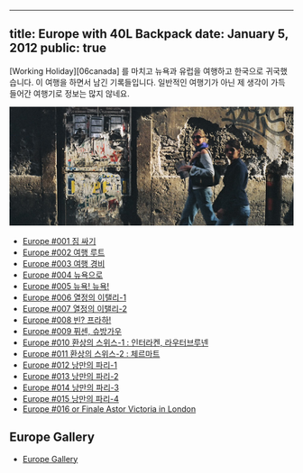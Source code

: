 ----
title: Europe with 40L Backpack
date: January 5, 2012
public: true
----

[Working Holiday][06canada] 를 마치고 뉴욕과 유럽을 여행하고 한국으로
귀국했습니다. 이 여행을 하면서 남긴 기록들입니다. 일반적인 여행기가 아닌 제
생각이 가득 들어간 여행기로 정보는 많지 않네요.

![나보나 광장 골목길](/media/page/travel/europe/europe-050.jpg)

- [Europe #001 짐 싸기                                 ](001backpacking.html)
- [Europe #002 여행 루트                               ](002route.html)
- [Europe #003 여행 경비                               ](003expense.html)
- [Europe #004 뉴욕으로                                ](004depart.html)
- [Europe #005 뉴욕! 뉴욕!                             ](005newyorknewyork.html)
- [Europe #006 열정의 이탤리-1                         ](006passionateitaly.html)
- [Europe #007 열정의 이탤리-2                         ](007passionateitaly.html)
- [Europe #008 빈? 프라하!                             ](008wienpraha.html)
- [Europe #009 퓌센, 슈방가우                          ](009fussen.html)
- [Europe #010 환상의 스위스-1 : 인터라켄, 라우터브루넨](010swiss.html)
- [Europe #011 환상의 스위스-2 : 체르마트              ](011swiss.html)
- [Europe #012 낭만의 파리-1                           ](012paris.html)
- [Europe #013 낭만의 파리-2                           ](013paris.html)
- [Europe #014 낭만의 파리-3                           ](014paris.html)
- [Europe #015 낭만의 파리-4                           ](015paris.html)
- [Europe #016 or Finale Astor Victoria in London      ](016london.html)

Europe Gallery
--------------

- [Europe Gallery](gallery.html)
